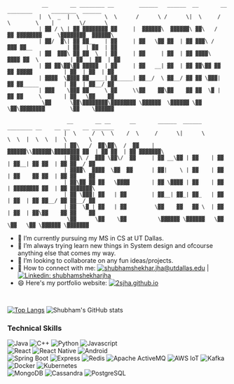 ```
           __       __ ________ __        ______   ______  __       __ ________      ________  ______  
          |  \  _  |  \        \  \      /      \ /      \|  \     /  \        \    |        \/      \ 
          | ▓▓ / \ | ▓▓ ▓▓▓▓▓▓▓▓ ▓▓     |  ▓▓▓▓▓▓\  ▓▓▓▓▓▓\ ▓▓\   /  ▓▓ ▓▓▓▓▓▓▓▓     \▓▓▓▓▓▓▓▓  ▓▓▓▓▓▓\
          | ▓▓/  ▓\| ▓▓ ▓▓__   | ▓▓     | ▓▓   \▓▓ ▓▓  | ▓▓ ▓▓▓\ /  ▓▓▓ ▓▓__           | ▓▓  | ▓▓  | ▓▓
          | ▓▓  ▓▓▓\ ▓▓ ▓▓  \  | ▓▓     | ▓▓     | ▓▓  | ▓▓ ▓▓▓▓\  ▓▓▓▓ ▓▓  \          | ▓▓  | ▓▓  | ▓▓
          | ▓▓ ▓▓\▓▓\▓▓ ▓▓▓▓▓  | ▓▓     | ▓▓   __| ▓▓  | ▓▓ ▓▓\▓▓ ▓▓ ▓▓ ▓▓▓▓▓          | ▓▓  | ▓▓  | ▓▓
          | ▓▓▓▓  \▓▓▓▓ ▓▓_____| ▓▓_____| ▓▓__/  \ ▓▓__/ ▓▓ ▓▓ \▓▓▓| ▓▓ ▓▓_____        | ▓▓  | ▓▓__/ ▓▓
          | ▓▓▓    \▓▓▓ ▓▓     \ ▓▓     \\▓▓    ▓▓\▓▓    ▓▓ ▓▓  \▓ | ▓▓ ▓▓     \       | ▓▓   \▓▓    ▓▓
           \▓▓      \▓▓\▓▓▓▓▓▓▓▓\▓▓▓▓▓▓▓▓ \▓▓▓▓▓▓  \▓▓▓▓▓▓ \▓▓      \▓▓\▓▓▓▓▓▓▓▓        \▓▓    \▓▓▓▓▓▓ 

                   __       __ __      __       ______  ______ ________ __    __ __    __ _______  
                  |  \     /  \  \    /  \     /      \|      \        \  \  |  \  \  |  \       \ 
                  | ▓▓\   /  ▓▓\▓▓\  /  ▓▓    |  ▓▓▓▓▓▓\\▓▓▓▓▓▓\▓▓▓▓▓▓▓▓ ▓▓  | ▓▓ ▓▓  | ▓▓ ▓▓▓▓▓▓▓\
                  | ▓▓▓\ /  ▓▓▓ \▓▓\/  ▓▓     | ▓▓ __\▓▓ | ▓▓    | ▓▓  | ▓▓__| ▓▓ ▓▓  | ▓▓ ▓▓__/ ▓▓
                  | ▓▓▓▓\  ▓▓▓▓  \▓▓  ▓▓      | ▓▓|    \ | ▓▓    | ▓▓  | ▓▓    ▓▓ ▓▓  | ▓▓ ▓▓    ▓▓
                  | ▓▓\▓▓ ▓▓ ▓▓   \▓▓▓▓       | ▓▓ \▓▓▓▓ | ▓▓    | ▓▓  | ▓▓▓▓▓▓▓▓ ▓▓  | ▓▓ ▓▓▓▓▓▓▓\
                  | ▓▓ \▓▓▓| ▓▓   | ▓▓        | ▓▓__| ▓▓_| ▓▓_   | ▓▓  | ▓▓  | ▓▓ ▓▓__/ ▓▓ ▓▓__/ ▓▓
                  | ▓▓  \▓ | ▓▓   | ▓▓         \▓▓    ▓▓   ▓▓ \  | ▓▓  | ▓▓  | ▓▓\▓▓    ▓▓ ▓▓    ▓▓
                   \▓▓      \▓▓    \▓▓          \▓▓▓▓▓▓ \▓▓▓▓▓▓   \▓▓   \▓▓   \▓▓ \▓▓▓▓▓▓ \▓▓▓▓▓▓▓ 

```

- 🔭 I’m currently pursuing my MS in CS at UT Dallas.
- 🌱 I’m always trying learn new things in System design and ofcourse anything else that comes my way.
- 👯 I’m looking to collaborate on any fun ideas/projects.
- 🤝 How to connect with me: [![shubhamshekhar.jha@utdallas.edu](https://img.shields.io/badge/-shubhamshekhar.jha@utdallas.edu-blue?&style=flat-square&logo=maildotru&logoColor=white&link=mailto://shubhamshekhar.jha@utdallas.edu)](mailto://shubhamshekhar.jha@utdallas.edu) | [![Linkedin: shubhamshekharjha](https://img.shields.io/badge/-shubhamshekharjha-blue?style=flat-square&logo=Linkedin&logoColor=white&link=https://www.linkedin.com/in/shubhamshekharjha/)](https://www.linkedin.com/in/shubhamshekharjha/)
- 😄 Here's my portfolio website: [![2sjha.github.io](https://img.shields.io/badge/-2sjha.github.io-blue?&style=flat-square&logo=Firefox&logoColor=white&link=https://2sjha.github.io/)](https://2sjha.github.io)
<br>

[![Top Langs](https://github-readme-stats.vercel.app/api/top-langs/?username=2sjha&layout=compact&theme=dark&hide_border=True)](https://github.com/2sjha)
![Shubham's GitHub stats](https://github-readme-stats.vercel.app/api?username=2sjha&show_icons=true&theme=dark&hide_border=True&layout=compact&hide_title=False)

### Technical Skills
![Java](https://img.shields.io/badge/Java-3a75b0?style=for-the-badge&logo=java&logoColor=white)
![C++](https://img.shields.io/badge/C++-00599C?style=for-the-badge&logo=cplusplus&logoColor=white)
![Python](https://img.shields.io/badge/Python-3776AB?style=for-the-badge&logo=python&logoColor=white)
![Javascript](https://img.shields.io/badge/javascript-F7DF1E?style=for-the-badge&logo=javascript&logoColor=white)
<br>
![React](https://img.shields.io/badge/react-61DAFB.svg?style=for-the-badge&logo=react&logoColor=white)
![React Native](https://img.shields.io/badge/react--native-61DAFB.svg?style=for-the-badge&logo=react&logoColor=white)
![Android](https://img.shields.io/badge/Android-3DDC84.svg?style=for-the-badge&logo=android&logoColor=white)
<br>
![Spring Boot](https://img.shields.io/badge/Spring--Boot-6DB33F.svg?style=for-the-badge&logo=springboot&logoColor=white)
![Express](https://img.shields.io/badge/Express-000000.svg?style=for-the-badge&logo=express&logoColor=white)
![Redis](https://img.shields.io/badge/Redis-DC382D.svg?style=for-the-badge&logo=redis&logoColor=white)
![Apache ActiveMQ](https://img.shields.io/badge/Apache%20ActiveMQ-blue.svg?style=for-the-badge&logo=apache-activemq&logoColor=white)
![AWS IoT](https://img.shields.io/badge/AWS%20IoT-blue.svg?style=for-the-badge&logo=awsiot&logoColor=white)
![Kafka](https://img.shields.io/badge/Apache%20Kafka-231F20.svg?style=for-the-badge&logo=apachekafka&logoColor=white)
![Docker](https://img.shields.io/badge/Docker-2496ED.svg?style=for-the-badge&logo=docker&logoColor=white)
![Kubernetes](https://img.shields.io/badge/Kubernetes-326CE5.svg?style=for-the-badge&logo=kubernetes&logoColor=white)
<br>
![MongoDB](https://img.shields.io/badge/mongo-47A248.svg?style=for-the-badge&logo=mongodb&logoColor=white)
![Cassandra](https://img.shields.io/badge/cassandra-1287B1.svg?style=for-the-badge&logo=apachecassandra&logoColor=white)
![PostgreSQL](https://img.shields.io/badge/postgresql-4169E1.svg?style=for-the-badge&logo=postgresql&logoColor=white)

